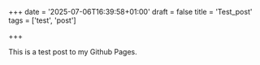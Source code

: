 +++
date = '2025-07-06T16:39:58+01:00'
draft = false
title = 'Test_post'
tags = ['test', 'post']

+++

This is a test post to my Github Pages.
